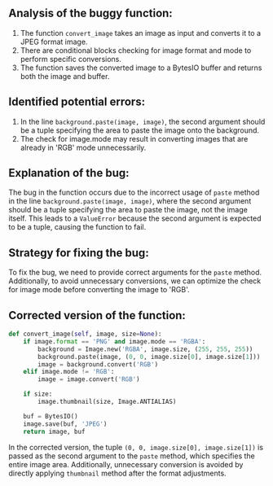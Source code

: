 ## Analysis of the buggy function:
1. The function `convert_image` takes an image as input and converts it to a JPEG format image.
2. There are conditional blocks checking for image format and mode to perform specific conversions.
3. The function saves the converted image to a BytesIO buffer and returns both the image and buffer.

## Identified potential errors:
1. In the line `background.paste(image, image)`, the second argument should be a tuple specifying the area to paste the image onto the background.
2. The check for image.mode may result in converting images that are already in 'RGB' mode unnecessarily.

## Explanation of the bug:
The bug in the function occurs due to the incorrect usage of `paste` method in the line `background.paste(image, image)`, where the second argument should be a tuple specifying the area to paste the image, not the image itself. This leads to a `ValueError` because the second argument is expected to be a tuple, causing the function to fail.

## Strategy for fixing the bug:
To fix the bug, we need to provide correct arguments for the `paste` method. Additionally, to avoid unnecessary conversions, we can optimize the check for image mode before converting the image to 'RGB'.

## Corrected version of the function:
```python
def convert_image(self, image, size=None):
    if image.format == 'PNG' and image.mode == 'RGBA':
        background = Image.new('RGBA', image.size, (255, 255, 255))
        background.paste(image, (0, 0, image.size[0], image.size[1]))
        image = background.convert('RGB')
    elif image.mode != 'RGB':
        image = image.convert('RGB')

    if size:
        image.thumbnail(size, Image.ANTIALIAS)

    buf = BytesIO()
    image.save(buf, 'JPEG')
    return image, buf
```

In the corrected version, the tuple `(0, 0, image.size[0], image.size[1])` is passed as the second argument to the `paste` method, which specifies the entire image area. Additionally, unnecessary conversion is avoided by directly applying `thumbnail` method after the format adjustments.